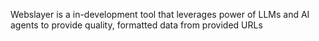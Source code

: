 Webslayer is a in-development tool that leverages power of LLMs and AI agents to provide quality, formatted data from provided URLs
